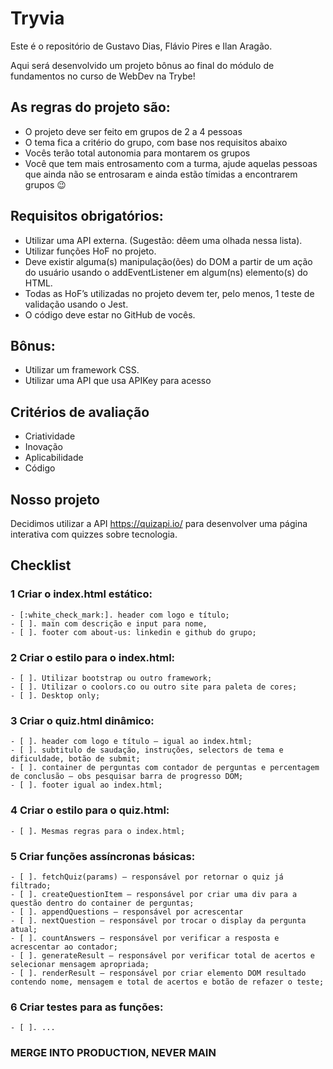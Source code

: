 # Tryvia

Este é o repositório de Gustavo Dias, Flávio Pires e Ilan Aragão.

Aqui será desenvolvido um projeto bônus ao final do módulo de fundamentos no curso de WebDev na Trybe!

## As regras do projeto são:

- O projeto deve ser feito em grupos de 2 a 4 pessoas
- O tema fica a critério do grupo, com base nos requisitos abaixo
- Vocês terão total autonomia para montarem os grupos
- Você que tem mais entrosamento com a turma, ajude aquelas pessoas que ainda não se entrosaram e ainda estão tímidas a encontrarem grupos :wink:

## Requisitos obrigatórios:

- Utilizar uma API externa. (Sugestão: dêem uma olhada nessa lista).
- Utilizar funções HoF no projeto.
- Deve existir alguma(s) manipulação(ões) do DOM a partir de um ação do usuário usando o addEventListener em algum(ns) elemento(s) do HTML.
- Todas as HoF’s utilizadas no projeto devem ter, pelo menos, 1 teste de validação usando o Jest.
- O código deve estar no GitHub de vocês.

## Bônus:

- Utilizar um framework CSS.
- Utilizar uma API que usa APIKey para acesso

## Critérios de avaliação

- Criatividade
- Inovação
- Aplicabilidade
- Código

## Nosso projeto

Decidimos utilizar a API https://quizapi.io/ para desenvolver uma página interativa com quizzes sobre tecnologia.

## Checklist

### 1 Criar o index.html estático:
	- [:white_check_mark:]. header com logo e título;
	- [ ]. main com descrição e input para nome, 
	- [ ]. footer com about-us: linkedin e github do grupo;
### 2 Criar o estilo para o index.html:
	- [ ]. Utilizar bootstrap ou outro framework;
	- [ ]. Utilizar o coolors.co ou outro site para paleta de cores;
	- [ ]. Desktop only;
### 3 Criar o quiz.html dinâmico:
	- [ ]. header com logo e título – igual ao index.html;
	- [ ]. subtitulo de saudação, instruções, selectors de tema e dificuldade, botão de submit;
	- [ ]. container de perguntas com contador de perguntas e percentagem de conclusão – obs pesquisar barra de progresso DOM;
	- [ ]. footer igual ao index.html;
### 4 Criar o estilo para o quiz.html:
	- [ ]. Mesmas regras para o index.html;
### 5 Criar funções assíncronas básicas:
	- [ ]. fetchQuiz(params) – responsável por retornar o quiz já filtrado;
	- [ ]. createQuestionItem – responsável por criar uma div para a questão dentro do container de perguntas;
	- [ ]. appendQuestions – responsável por acrescentar 
	- [ ]. nextQuestion – responsável por trocar o display da pergunta atual;
	- [ ]. countAnswers – responsável por verificar a resposta e acrescentar ao contador;
	- [ ]. generateResult – responsável por verificar total de acertos e selecionar mensagem apropriada;
	- [ ]. renderResult – responsável por criar elemento DOM resultado contendo nome, mensagem e total de acertos e botão de refazer o teste;
### 6 Criar testes para as funções:
	- [ ]. ...

### MERGE INTO PRODUCTION, NEVER MAIN 

